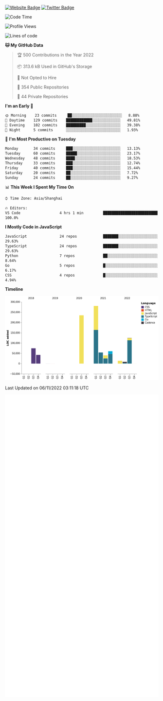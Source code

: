 [![Website Badge](https://img.shields.io/badge/-caos.me-444444?style=flat&logo=Google-Chrome&logoColor=f2f2f2&link=https://caos.me)](https://caos.me)
[![Twitter Badge](https://img.shields.io/badge/-@caosbad-1da1f2?style=flat&labelColor=1ca0f1&logo=twitter&logoColor=white&link=https://twitter.com/caosbad)](https://twitter.com/caosbad)



<!--START_SECTION:waka-->
![Code Time](http://img.shields.io/badge/Code%20Time-697%20hrs%2037%20mins-blue)

![Profile Views](http://img.shields.io/badge/Profile%20Views-4-blue)

![Lines of code](https://img.shields.io/badge/From%20Hello%20World%20I%27ve%20Written-933%20Thousand%20lines%20of%20code-blue)

**🐱 My GitHub Data** 

> 🏆 500 Contributions in the Year 2022
 > 
> 📦 313.6 kB Used in GitHub's Storage 
 > 
> 🚫 Not Opted to Hire
 > 
> 📜 354 Public Repositories 
 > 
> 🔑 44 Private Repositories  
 > 
**I'm an Early 🐤** 

```text
🌞 Morning    23 commits     ██░░░░░░░░░░░░░░░░░░░░░░░   8.88% 
🌆 Daytime    129 commits    ████████████░░░░░░░░░░░░░   49.81% 
🌃 Evening    102 commits    █████████░░░░░░░░░░░░░░░░   39.38% 
🌙 Night      5 commits      ░░░░░░░░░░░░░░░░░░░░░░░░░   1.93%

```
📅 **I'm Most Productive on Tuesday** 

```text
Monday       34 commits     ███░░░░░░░░░░░░░░░░░░░░░░   13.13% 
Tuesday      60 commits     █████░░░░░░░░░░░░░░░░░░░░   23.17% 
Wednesday    48 commits     ████░░░░░░░░░░░░░░░░░░░░░   18.53% 
Thursday     33 commits     ███░░░░░░░░░░░░░░░░░░░░░░   12.74% 
Friday       40 commits     ███░░░░░░░░░░░░░░░░░░░░░░   15.44% 
Saturday     20 commits     ██░░░░░░░░░░░░░░░░░░░░░░░   7.72% 
Sunday       24 commits     ██░░░░░░░░░░░░░░░░░░░░░░░   9.27%

```


📊 **This Week I Spent My Time On** 

```text
⌚︎ Time Zone: Asia/Shanghai

🔥 Editors: 
VS Code                  4 hrs 1 min         █████████████████████████   100.0%

```

**I Mostly Code in JavaScript** 

```text
JavaScript               24 repos            ███████░░░░░░░░░░░░░░░░░░   29.63% 
TypeScript               24 repos            ███████░░░░░░░░░░░░░░░░░░   29.63% 
Python                   7 repos             ██░░░░░░░░░░░░░░░░░░░░░░░   8.64% 
Go                       5 repos             █░░░░░░░░░░░░░░░░░░░░░░░░   6.17% 
CSS                      4 repos             █░░░░░░░░░░░░░░░░░░░░░░░░   4.94%

```


**Timeline**

![Chart not found](https://raw.githubusercontent.com/caosbad/caosbad/master/charts/bar_graph.png) 


 Last Updated on 06/11/2022 03:11:18 UTC
<!--END_SECTION:waka-->


![Metrics](https://github.com/caosbad/CaosBad/blob/master/github-metrics.svg)
